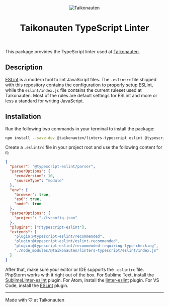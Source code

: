 <p align="center">
  <img src="https://i.imgur.com/dV1aZjJ.png" title="Taikonauten">
</p>

<h1 align="center">Taikonauten TypeScript Linter</h1>

<p>&nbsp;</p>

This package provides the TypeScript linter used at [Taikonauten](https://taikonauten.com).

## Description

[ESLint](https://eslint.org/) is a modern tool to lint JavaScript files. The `.eslintrc` file shipped with this repository contains the configuration to properly setup ESLint, while the `eslint/index.js` file contains the current ruleset used at Taikonauten. Most of the rules are default settings for ESLint and more or less a standard for writing JavaScript.

## Installation

Run the following two commands in your terminal to install the package:

```bash
npm install --save-dev @taikonauten/linters-typescript eslint @typescript-eslint/parser @typescript-eslint/eslint-plugin
```

Create a `.eslintrc` file in your project root and use the following content for it:

```json
{
  "parser": "@typescript-eslint/parser",
  "parserOptions": {
    "ecmaVersion": 10,
    "sourceType": "module"
  },
  "env": {
    "browser": true,
    "es6": true,
    "node": true
  },
  "parserOptions": {
    "project": "./tsconfig.json"
  },
  "plugins": ["@typescript-eslint"],
  "extends": [
    "plugin:@typescript-eslint/recommended",
    "plugin:@typescript-eslint/eslint-recommended",
    "plugin:@typescript-eslint/recommended-requiring-type-checking",
    "./node_modules/@taikonauten/linters-typescript/eslint/index.js"
  ]
}
```

After that, make sure your editor or IDE supports the `.eslintrc` file. PhpStorm works with it right out of the box.
For Sublime Text, install the [SublimeLinter-eslint](https://github.com/SublimeLinter/SublimeLinter-eslint) plugin.
For Atom, install the [linter-eslint](https://atom.io/packages/linter-eslint) plugin.
For VS Code, install the [ESLint](https://marketplace.visualstudio.com/items?itemName=dbaeumer.vscode-eslint) plugin.

---

Made with ♡ at Taikonauten
